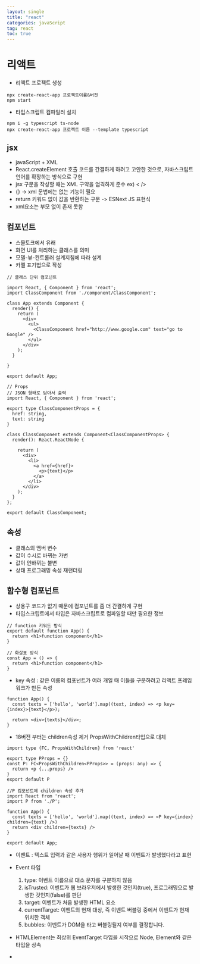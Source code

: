 ```yaml
---
layout: single
title: "react"
categories: javaScript
tag: react
toc: true
---
```


# 리액트

- 리액트 프로젝트 생성

```
npx create-react-app 프로젝트이름&버전
npm start
```

- 타입스크립트 컴파일러 설치

```
npm i -g typescript ts-node
npx create-react-app 프로젝트 이름 --template typescript
```

## jsx

- javaScript + XML
- React.createElement 호출 코드를 간결하게 하려고 고안한 것으로, 자바스크립트 언어를 확장하는 방식으로 구현
- jsx 구문을 작성할 때는 XML 구약을 엄격하게 준수 ex) < />
- {} -> xml 문법에는 없는 기능이 필요
- return 키워드 없이 값을 반환하는 구문 -> ESNext JS 표현식
- xml요소는 부모 없이 존재 못함

## 컴포넌트

- 스몰토크에서 유래
- 화면 UI를 처리하는 클래스를 의미
- 모델-뷰-컨트롤러 설계지침에 따라 설계
- 카멜 표기법으로 작성

```
// 클래스 단위 컴포넌트

import React, { Component } from 'react';
import ClassComponent from './component/ClassComponent';

class App extends Component {
  render() {
    return (
      <div>
        <ul>
          <ClassComponent href="http://www.google.com" text="go to Google" />
        </ul>
      </div>
    );
  }
  
}

export default App;

// Props
// JSON 형태로 담아서 출력
import React, { Component } from 'react';

export type ClassComponentProps = {
  href: string,
  text: string
}

class ClassComponent extends Component<ClassComponentProps> {
  render(): React.ReactNode {
    
    return (
      <div>
        <li>
          <a href={href}>
            <p>{text}</p>
          </a>
        </li>
      </div>
    );  
  }
};

export default ClassComponent;
```

## 속성

- 클래스의 맴버 변수
- 값이 수시로 바뀌는 가변
- 값이 안바뀌는 불변
- 상태 프로그래밍 속성 재랜더링

## 함수형 컴포넌트

- 상용구 코드가 없기 때문에 컴포넌트를 좀 더 간결하게 구현
- 타입스크립트에서 타입은 자바스크립트로 컴파일할 때만 필요한 정보

```
// function 키워드 방식
export default function App() {
  return <h1>function component</h1>
}

// 화살표 방식
const App = () => {
  return <h1>function component</h1>
}
```

- key 속성 : 같은 이름의 컴포넌트가 여러 개일 때 이들을 구분하려고 리액트 프레임워크가 만든 속성

```
function App() {
  const texts = ['hello', 'world'].map((text, index) => <p key={index}>{text}</p>);

  return <div>{texts}</div>;
}
```

- 18버전 부터는 children속성 제거 PropsWithChildren타입으로 대체

```
import type {FC, PropsWithChildren} from 'react'

export type PProps = {}
const P: FC<PropsWithChildren<PProps>> = (props: any) => {
  return <p {...props} />
}
export default P

//P 컴포넌트에 children 속성 추가
import React from 'react';
import P from './P';

function App() {
  const texts = ['hello', 'world'].map((text, index) => <P key={index} children={text} />)
  return <div children={texts} />
}

export default App;
```

- 이벤트 : 텍스트 입력과 같은 사용자 행위가 일어날 때 이벤트가 발생했다라고 표현

- Event 타입
  1. type: 이벤트 이름으로 대소 문자를 구분하지 않음
  2. isTrusted: 이벤트가 웹 브라우저에서 발생한 것인지(true), 프로그래밍으로 발생한 것인지(false)를 판단
  3. target: 이벤트가 처음 발생한 HTML 요소
  4. currentTarget: 이벤트의 현재 대상, 즉 이벤트 버블링 중에서 이벤트가 현재 위치한 객체
  5. bubbles: 이벤트가 DOM을 타고 버블링될지 여부를 결정합니다.

- HTMLElement는 최상위 EventTarget 타입을 시작으로 Node, Element와 같은 타입을 상속
- 


